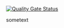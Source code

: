 [![Quality Gate Status](http://34.116.158.178:9000/api/project_badges/measure?project=sonar&metric=alert_status)](http://34.116.158.178:9000/dashboard?id=sonar)

sometext
